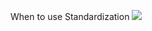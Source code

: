 When to use Standardization
<img src="https://miro.medium.com/max/1400/1*qRmiffZgkNaXnTBZwDafCA.png">

